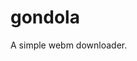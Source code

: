 # gondola
A simple webm downloader.

<!-- /////////// TODO ////////////////// 
thread name
design 


///////////////////////////////////


///////////// new stuffs //////////
menu
autoplay
gif
images
gondola maker  
sauce
rating (replies)



////////////// ERRORS ///////////// 
-empty link
Warning: Invalid argument supplied for foreach() in /var/www/gondola/resources/GetDomElements.php on line 30

- the downloads folowing the array of videos, not selected boxes. eg: if the 2nd and 3th videos are selected but 1st not. Is gonna be downloaded 1st video and the 2nd




Error control operator, should not use! http://pt.stackoverflow.com/questions/84178/por-que-dizem-que-utilizar-arroba-pra-suprimir-erros-%c3%a9-uma-m%c3%a1-pr%c3%a1tica


 -->